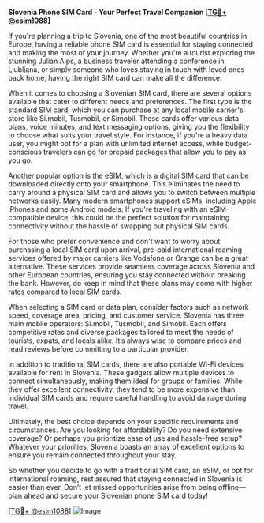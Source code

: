 **Slovenia Phone SIM Card - Your Perfect Travel Companion [[TG💪+ @esim1088](https://t.me/s/esim1088)]**

If you're planning a trip to Slovenia, one of the most beautiful countries in Europe, having a reliable phone SIM card is essential for staying connected and making the most of your journey. Whether you're a tourist exploring the stunning Julian Alps, a business traveler attending a conference in Ljubljana, or simply someone who loves staying in touch with loved ones back home, having the right SIM card can make all the difference.

When it comes to choosing a Slovenian SIM card, there are several options available that cater to different needs and preferences. The first type is the standard SIM card, which you can purchase at any local mobile carrier's store like Si.mobil, Tusmobil, or Simobil. These cards offer various data plans, voice minutes, and text messaging options, giving you the flexibility to choose what suits your travel style. For instance, if you're a heavy data user, you might opt for a plan with unlimited internet access, while budget-conscious travelers can go for prepaid packages that allow you to pay as you go.

Another popular option is the eSIM, which is a digital SIM card that can be downloaded directly onto your smartphone. This eliminates the need to carry around a physical SIM card and allows you to switch between multiple networks easily. Many modern smartphones support eSIMs, including Apple iPhones and some Android models. If you're traveling with an eSIM-compatible device, this could be the perfect solution for maintaining connectivity without the hassle of swapping out physical SIM cards.

For those who prefer convenience and don't want to worry about purchasing a local SIM card upon arrival, pre-paid international roaming services offered by major carriers like Vodafone or Orange can be a great alternative. These services provide seamless coverage across Slovenia and other European countries, ensuring you stay connected without breaking the bank. However, do keep in mind that these plans may come with higher rates compared to local SIM cards.

When selecting a SIM card or data plan, consider factors such as network speed, coverage area, pricing, and customer service. Slovenia has three main mobile operators: Si.mobil, Tusmobil, and Simobil. Each offers competitive rates and diverse packages tailored to meet the needs of tourists, expats, and locals alike. It’s always wise to compare prices and read reviews before committing to a particular provider.

In addition to traditional SIM cards, there are also portable Wi-Fi devices available for rent in Slovenia. These gadgets allow multiple devices to connect simultaneously, making them ideal for groups or families. While they offer excellent connectivity, they tend to be more expensive than individual SIM cards and require careful handling to avoid damage during travel.

Ultimately, the best choice depends on your specific requirements and circumstances. Are you looking for affordability? Do you need extensive coverage? Or perhaps you prioritize ease of use and hassle-free setup? Whatever your priorities, Slovenia boasts an array of excellent options to ensure you remain connected throughout your stay.

So whether you decide to go with a traditional SIM card, an eSIM, or opt for international roaming, rest assured that staying connected in Slovenia is easier than ever. Don’t let missed opportunities arise from being offline—plan ahead and secure your Slovenian phone SIM card today!

[[TG💪+ @esim1088](https://t.me/s/esim1088)] ![Image](https://i.postimg.cc/Y0z9fWf4/image.png)